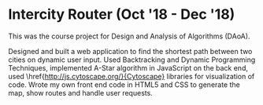 # Intercity Router (Oct '18 - Dec '18)
This was the course project for Design and Analysis of Algorithms (DAoA).

Designed and built a web application to find the shortest path between two cities on dynamic user input. Used Backtracking and Dynamic Programming Techniques, implemented A-Star algorithm in JavaScript on the back end, used \href{http://js.cytoscape.org/}{Cytoscape} libraries for visualization of code. Wrote my own front end code in HTML5 and CSS to generate the map, show routes and handle user requests.
